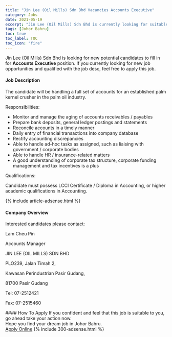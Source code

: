 ```yaml
---
title: "Jin Lee (Oil Mills) Sdn Bhd Vacancies Accounts Executive" 
category: Jobs 
date: 2021-05-19 
excerpt: "Jin Lee (Oil Mills) Sdn Bhd is currently looking for suitable person to fill in the Accounts Executive which based in Johor Bahru" 
tags: [Johor Bahru] 
toc: true 
toc_label: TOC 
toc_icon: "fire" 
--- 
```


<p>Jin Lee (Oil Mills) Sdn Bhd is looking for new potential candidates to fill in for <b>Accounts Executive</b> position. If you currently looking for new job opportunities and qualified with the job desc, feel free to apply this job.
</p><div><div><h4>Job Description</h4></div><div><div><span><div><p>The candidate will be handling a full set of accounts for an established palm kernel crusher in the palm oil industry.</p><p>Responsibilities:</p><ul><li>Monitor and manage the aging of accounts receivables / payables</li><li>Prepare bank deposits, general ledger postings and statements</li><li>Reconcile accounts in a timely manner</li><li>Daily entry of financial transactions into company database</li><li>Rectify accounting discrepancies</li><li>Able to handle ad-hoc tasks as assigned, such as liaising with government / corporate bodies</li><li>Able to handle HR / insurance-related matters</li><li>A good understanding of corporate tax structure, corporate funding management and tax incentives is a plus</li></ul><p>Qualifications:</p><p>Candidate must possess LCCI Certificate / Diploma in Accounting, or higher academic qualifications in Accounting.</p></div></span></div></div></div> 
{% include article-adsense.html %} 
<div><div><h4>Company Overview</h4></div><div><div><span><div><p>Interested candidates please contact:</p><p>Lam Cheu Pin</p><p>Accounts Manager</p><p>JIN LEE (OIL MILLS) SDN BHD</p><p>PLO239, Jalan Timah 2,</p><p>Kawasan Perindustrian Pasir Gudang,</p><p>81700 Pasir Gudang</p><p>Tel: 07-2512421</p><p>Fax: 07-2515460</p></div></span></div></div></div> 
#### How To Apply 
If you confident and feel that this job is suitable to you, go ahead take your action now. <br/> 
Hope you find your dream job in Johor Bahru. <br/> 
<a href="https://www.jobstreet.com.my/en/job/accounts-executive-4570517?jobId=jobstreet-my-job-4570517&" class="btn btn--info" target="_blank" rel="nofollow noopenner">Apply Online</a> 
{% include 300-adsense.html %} 